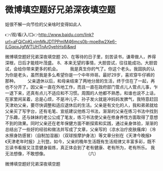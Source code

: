 # 微博填空题好兄弟深夜填空题
娃很不解一向节俭的父亲啥时变得如此人

👉/观/看/入/口👉http://www.baidu.com/link?url=aFQjCpKLyjmMkJDTPPmIM46mcs0b-moe8w2Xe6-iLGqpxJgfWTUHTnAr0yehHs6i&wd

微博填空题好兄弟深夜填空题	20、在等待的日子里，刻苦读书，谦卑做人，养得深根，日后才能枝叶茂盛。
	8、本来无望的事情，大胆尝试，往往能成功。大胆尝试，会给你带来更多的机会。
　　我是真生你的气了。你这个老头。我固执的认为你是老头，虽然我是多么希望你是一个中年帅哥。最好29岁，喜欢穿牛仔裤的那种。
　　父亲退休以后，和母亲结束了两地分居的生活，终于住在了一起，再也不分开了。因父亲一直在外地工作，而且一直在政府部门管点儿人管点儿事，乍一退下来，还真有点儿不适应和不习惯。周围的人他都不熟悉，和谁也说不上话，在家里闲呆着，总是心烦，不是冲儿子、孙子发火就是冲妈妈发脾气，我特意赶回天津劝父亲，要尽快调整和适应退休后的生活。父亲是有文化的人，我和弟弟就给父亲买了写字台，还有毛笔、宣纸建议他练习书法，渐渐的父亲在练习书法中找到了乐趣，还与妹妹的老公公成了笔友，练习书法使父亲在修身养性方面取得了意想不到的效果。同时父亲还在老年保健方面不断探索和实践，通过亲身体验，渐渐的总结出了一些好的经验和做法并写成了文章，父亲写的（凉水治疗皮肤瘙痒）（冷水擦身防感冒）（自制加湿器）（双球按摩护身法）等文章分别在《天津今晚报》《天津老年时报》上刊登。如今，父亲的晚年生活既有生活规律又丰富多彩，既不忘读书看报又注意健身锻炼，真正体会到了老有健康、老有所为，老有所乐。
我无法想像，不敢想像。　　　　　　　　　　（六）　　

微博填空题好兄弟深夜填空题

